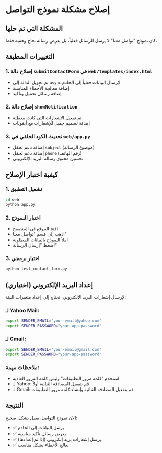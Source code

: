 # إصلاح مشكلة نموذج التواصل

## المشكلة التي تم حلها
كان نموذج "تواصل معنا" لا يرسل الرسائل فعلياً، بل يعرض رسالة نجاح وهمية فقط.

## التغييرات المطبقة

### 1. إصلاح دالة `submitContactForm` في `web/templates/index.html`
- تم تحويل الدالة إلى `async` لإرسال البيانات فعلياً إلى الخادم
- إضافة معالجة الأخطاء المناسبة
- إضافة رسائل تحميل وتأكيد

### 2. إصلاح دالة `showNotification`
- تم تفعيل الإشعارات التي كانت معطلة
- إضافة تصميم جميل للإشعارات مع أيقونات

### 3. تحديث الكود الخلفي في `web/app.py`
- إضافة دعم لحقل `subject` (موضوع الرسالة)
- إضافة دعم لحقل `phone` (رقم الهاتف)
- تحسين محتوى رسالة البريد الإلكتروني

## كيفية اختبار الإصلاح

### 1. تشغيل التطبيق
```bash
cd web
python app.py
```

### 2. اختبار النموذج
- افتح الموقع في المتصفح
- اذهب إلى قسم "تواصل معنا"
- املأ النموذج بالبيانات المطلوبة
- اضغط "إرسال الرسالة"

### 3. اختبار برمجي
```bash
python test_contact_form.py
```

## إعداد البريد الإلكتروني (اختياري)

لإرسال إشعارات البريد الإلكتروني، تحتاج إلى إعداد متغيرات البيئة:

### لـ Yahoo Mail:
```bash
export SENDER_EMAIL="your-email@yahoo.com"
export SENDER_PASSWORD="your-app-password"
```

### لـ Gmail:
```bash
export SENDER_EMAIL="your-email@gmail.com"
export SENDER_PASSWORD="your-app-password"
```

### ملاحظات مهمة:
- استخدم "كلمة مرور التطبيقات" وليس كلمة المرور العادية
- لـ Yahoo: قم بتفعيل المصادقة الثنائية أولاً
- لـ Gmail: قم بتفعيل المصادقة الثنائية وإنشاء كلمة مرور التطبيقات

## النتيجة
الآن نموذج التواصل يعمل بشكل صحيح:
- ✅ يرسل البيانات إلى الخادم
- ✅ يعرض رسائل تأكيد مناسبة
- ✅ يرسل إشعارات بريد إلكتروني (إذا تم إعدادها)
- ✅ يعالج الأخطاء بشكل مناسب
